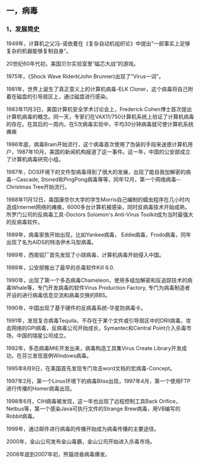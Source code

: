 ## 一，病毒

### 1，发展简史

1949年，计算机之父冯-诺依曼在《复杂自动机组织论》中提出”一部事实上足够复杂的机器能够复制自身”。

20世纪60年代初，美国贝尔实验室里“磁芯大战”的游戏。

1975年，《Shock Wave Rider》(John Brunner)出现了"Virus一词"。

1981年，世界上诞生了真正意义上的计算机病毒-ELK Cloner，这个病毒将自己附着在磁盘的引导扇区上，通过磁盘进行感染。

1983年11月3日，美国计算机安全学术讨论会上，Frederick Cohen博士首次提出计算机病毒的概念。同一天，专家们在VAX11/750计算机系统上验证了计算机病毒的存在。在其后的一周内，在5次病毒实验中，平均30分钟病毒就可使计算机系统瘫痪

1986年底，病毒Brain开始流行，这个病毒首次使用了伪装的手段来迷惑计算机用户，1987年10月，美国的新闻机构报道了这一事件。这一年，中国的公安部成立了计算机病毒研究小组。

1987年，DOS环境下的文件型病毒得到了很大的发展，出现了能自我加解密的病毒--Cascade, Stoned和PingPong病毒等等，同年12月，第一个网络病毒--Christmas Tree开始流行。

1988年11月12日，美国康奈尔大学的学生Morris自己编制的蠕虫程序在几小时内造成Internet网络的瘫痪，6000多台计算机被感染，同时反病毒技术开始成熟，所罗门公司的反病毒工具-Doctors Solomon's Anti-Virus Toolkit成为当时最强大的反病毒软件。

1989年，病毒家族开始出现，比如Yankee病毒， Eddie病毒，Frodo病毒，同年出现了名为AIDS的特洛伊木马型病毒。

1989年，西南铝厂首先发现了小球病毒，计算机病毒开始侵入中国。

1989年，公安部推出了最早的杀毒软件Kill 6.0.

1990年，出现了第一个多态病毒Chameleon，使用多级加解密和反追踪技术的病毒Whale等，专门开发病毒的软件Virus Production Factory, 专门为病毒制造者开设的进行病毒信息交流和病毒交换的BBS。

1990年，中国出现了基于硬件的反病毒系统-华星防病毒卡。

1991年，发现复合病毒Tequila，不存在于某个文件或引导扇区中的DRII病毒，攻击网络的GPI病毒，反病毒公司开始成长，Symantec和Central Point介入杀毒市场，中国的瑞星公司成立。

1992年，多态病毒MtE开发出来，病毒构造工具集Virus Create Library开发成功，在芬兰发现首例Windows病毒。

1995年8月9日，在美国首先发现专门攻击word文档的宏病毒-Concept。

1997年2月，第一个Linux环境下的病毒Bliss出现，1997年4月，第一个使用FTP进行传播的Homer病毒出现。

1998年6月，CIH病毒被发现，这一年也出现了远程控制工具Back Orifice， Netbus等，第一个感染Java可执行文件的Strange Brew病毒，用VB编写的Robbit病毒。

1999年，通过邮件进行病毒的传播开始成为病毒传播的主要途径。

2000年，金山公司发布金山毒霸，金山公司开始进入杀毒市场。

2006年底到2007年初，熊猫烧香病毒爆发。